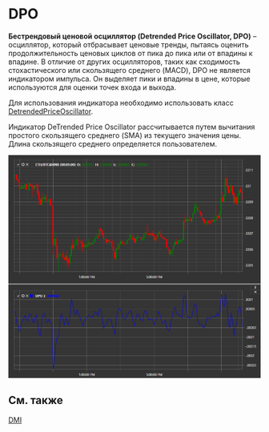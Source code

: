 # DPO

**Бестрендовый ценовой осциллятор (Detrended Price Oscillator, DPO)** – осциллятор, который отбрасывает ценовые тренды, пытаясь оценить продолжительность ценовых циклов от пика до пика или от впадины к впадине. В отличие от других осцилляторов, таких как сходимость стохастического или скользящего среднего (MACD), DPO не является индикатором импульса. Он выделяет пики и впадины в цене, которые используются для оценки точек входа и выхода. 

Для использования индикатора необходимо использовать класс [DetrendedPriceOscillator](xref:StockSharp.Algo.Indicators.DetrendedPriceOscillator). 

Индикатор DeTrended Price Oscillator рассчитывается путем вычитания простого скользящего среднего (SMA) из текущего значения цены. Длина скользящего среднего определяется пользователем.

![IndicatorDetrendedPriceOscillator](../images/IndicatorDetrendedPriceOscillator.png)

## См. также

[DMI](IndicatorDirectionalIndex.md)
